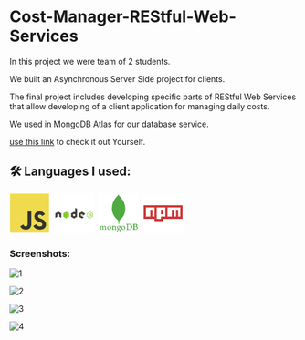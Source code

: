 # Cost-Manager-REStful-Web-Services

In this project we were team of 2 students.

We built an Asynchronous Server Side project for clients.

The final project includes developing specific parts of REStful Web Services that allow developing of a client application for managing daily costs.

We used in MongoDB Atlas for our database service.

[use this link](https://cost-manager-restful-web-services-niro646.onrender.com) to check it out Yourself.

<h2>🛠️ Languages I used:</h2>

<div>
  <img src="https://github.com/devicons/devicon/blob/master/icons/javascript/javascript-original.svg" title="JavaScript" alt="JavaScript" width="70" height="70"/>&nbsp;
  <img src="https://github.com/devicons/devicon/blob/master/icons/nodejs/nodejs-original-wordmark.svg" title="nodejs" alt="nodejs" width="70" height="70"/>&nbsp;
  <img src="https://github.com/devicons/devicon/blob/master/icons/mongodb/mongodb-plain-wordmark.svg" title="Mongodb" alt="Mongodb" width="70" height="70"/>&nbsp;
  <img src="https://github.com/devicons/devicon/blob/master/icons/npm/npm-original-wordmark.svg" title="npm" alt="npm" width="70" height="70"/>&nbsp;   
</div>

<h3>Screenshots:</h3>

![1](https://user-images.githubusercontent.com/96150039/219025177-2c40fb19-6370-4c61-8961-8ea2da490326.png)

![2](https://user-images.githubusercontent.com/96150039/219025225-87ecdb23-07eb-436d-8ceb-a60d5b65aa75.png)

![3](https://user-images.githubusercontent.com/96150039/219025280-5e561831-edee-46fe-8551-e25697d5ff65.png)

![4](https://user-images.githubusercontent.com/96150039/219025326-50560289-d4c2-4476-a776-5179bf1a6674.png)
